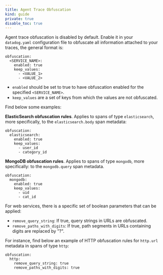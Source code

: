 ```yaml
---
title: Agent Trace Obfuscation
kind: guide
private: true
disable_toc: true
---
```


Agent trace obfuscation is disabled by default. Enable it in your `datadog.yaml` configuration file to obfuscate all information attached to your traces, the general format is:

```
obfuscation:
  <SERVICE_NAME>:
    enabled: true
    keep_values:
      - <VALUE_1>
      - <VALUE_2>
```

* `enabled` should be set to true to have obfuscation enabled for the specified `<SERVICE_NAME>`.
* `keep_values` are a set of keys from which the values are not obfuscated.

Find below some examples:

**ElasticSearch obfuscation rules**. Applies to spans of type `elasticsearch`, more specifically, to the `elasticsearch.body` span metadata:

```
obfuscation:
  elasticsearch:
    enabled: true
    keep_values:
      - user_id
      - category_id
```

**MongoDB obfuscation rules**. Applies to spans of type `mongodb`, more specifically: to the `mongodb.query` span metadata.

```
obfuscation:
  mongodb:
    enabled: true
    keep_values:
      - uid
      - cat_id
```

For web services, there is a specific set of boolean parameters that can be applied:

* `remove_query_string`: If true, query strings in URLs are obfuscated.
* `remove_paths_with_digits`: If true, path segments in URLs containing digits are replaced by "?".

For instance, find below an example of HTTP obfuscation rules for `http.url` metadata in spans of type `http`:

```
obfuscation:
  http:
    remove_query_string: true
    remove_paths_with_digits: true
```
